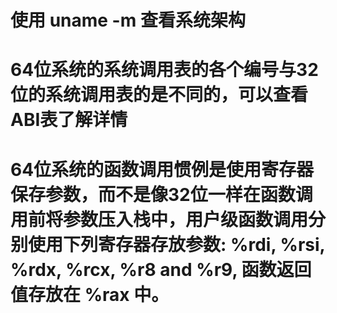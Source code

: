 
# 使用 uname -m 查看系统架构

# 64位系统的系统调用表的各个编号与32位的系统调用表的是不同的，可以查看ABI表了解详情

# 64位系统的函数调用惯例是使用寄存器保存参数，而不是像32位一样在函数调用前将参数压入栈中，用户级函数调用分别使用下列寄存器存放参数: %rdi, %rsi, %rdx, %rcx, %r8 and %r9, 函数返回值存放在 %rax 中。
